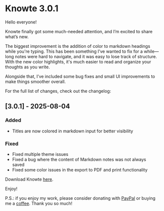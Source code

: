 # Knowte 3.0.1

Hello everyone!

Knowte finally got some much-needed attention, and I’m excited to share what’s new.

The biggest improvement is the addition of color to markdown headings while you're typing. This has been something I’ve wanted to fix for a while—long notes were hard to navigate, and it was easy to lose track of structure. With the new color highlights, it's much easier to read and organize your thoughts as you write.

Alongside that, I’ve included some bug fixes and small UI improvements to make things smoother overall.

For the full list of changes, check out the changelog:

## [3.0.1] - 2025-08-04

### Added

-   Titles are now colored in markdown input for better visibility

### Fixed

-   Fixed multiple theme issues
-   Fixed a bug where the content of Markdown notes was not always saved
-   Fixed some color issues in the export to PDF and print functionality


Download Knowte [here](https://github.com/digimezzo/knowte/releases/tag/v3.0.1).

Enjoy!

P.S.: if you enjoy my work, please consider donating with [PayPal](https://www.paypal.com/donate/?hosted_button_id=N9Z4D62P24KRU) or buying me a [coffee](https://ko-fi.com/S6S11K63U). Thank you so much!
